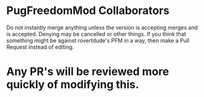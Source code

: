 # PugFreedomMod Collaborators #
Do not instantly merge anything unless the version is accepting merges and is accepted.
Denying may be cancelled or other things.
If you think that something might be against rovertdude's PFM in a way, then make a Pull Request instead of editing.

# Any PR's will be reviewed more quickly of modifying this. #
